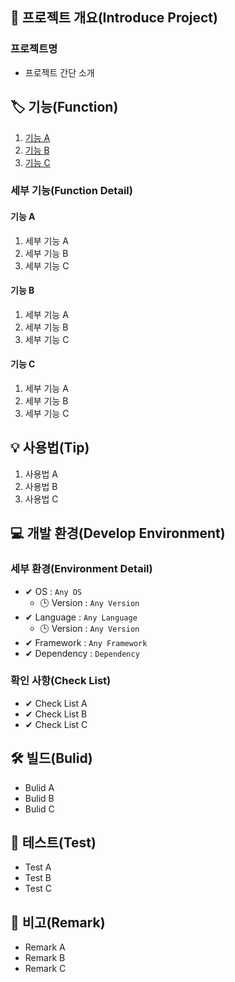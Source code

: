 ## 📕 프로젝트 개요(Introduce Project)
### 프로젝트명
* 프로젝트 간단 소개

## 🏷️ 기능(Function)


1. [기능 A](#기능-A)
2. [기능 B](#기능-B)
3. [기능 C](#기능-C)

### 세부 기능(Function Detail)


#### 기능 A

   1. 세부 기능 A
   2. 세부 기능 B
   3. 세부 기능 C

#### 기능 B

   1. 세부 기능 A
   2. 세부 기능 B
   3. 세부 기능 C

#### 기능 C

   1. 세부 기능 A
   2. 세부 기능 B
   3. 세부 기능 C

## 💡 사용법(Tip)
 1. 사용법 A
 2. 사용법 B
 3. 사용법 C


## 💻 개발 환경(Develop Environment)


### 세부 환경(Environment Detail)

* ✔ OS : `Any OS` 
  * 🕒 Version : `Any Version`
* ✔ Language : `Any Language`
  * 🕒 Version : `Any Version`
* ✔ Framework : `Any Framework`
* ✔ Dependency : `Dependency`

### 확인 사항(Check List)

* ✔ Check List A
* ✔ Check List B
* ✔ Check List C

## 🛠️ 빌드(Bulid)

* Bulid A
* Bulid B
* Bulid C

## 🧪 테스트(Test)

* Test A
* Test B
* Test C


## 📖 비고(Remark)

* Remark A
* Remark B
* Remark C
